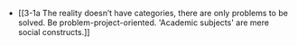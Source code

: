 - [[3-1a The reality doesn’t have categories, there are only problems to be solved. Be problem-project-oriented. 'Academic subjects' are mere social constructs.]]
